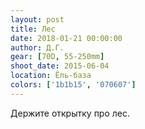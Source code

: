 ```yaml
---
layout: post
title: Лес
date: 2018-01-21 00:00:00
author: Д.Г.
gear: [70D, 55-250mm]
shoot_date: 2015-06-04
location: Ёль-база
colors: ['1b1b15', '070607']
---
```

Держите открытку про лес.
